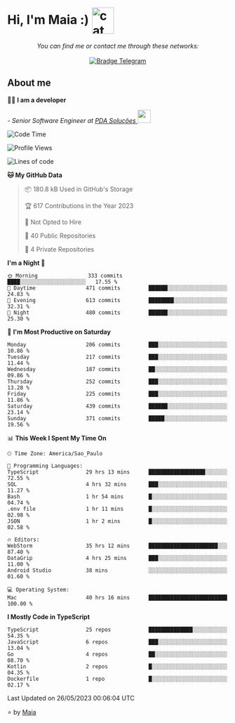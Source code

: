 <h1 align="left">Hi, I'm Maia :) 
<img src="https://emojis.slackmojis.com/emojis/images/1643509834/36299/black-cat.gif?1643509834" width="50" height="60" align="center"  alt="cat"/>
</h1>

<p align="center">
    <i>You can find me or contact me through these networks:</i>
    <br/><br/>
    <a href="https://t.me/mrootx" target="_blank">
        <img src="https://img.shields.io/badge/-Telegram-2CA5E0?logo=telegram&style=flat&logoColor=white" alt="Bradge Telegram" />
    </a>
</p>

## About me

:technologist: <strong>I am a developer</strong> <br>

<p><em> - Senior Software Engineer at <a href="https://pdasolucoes.com.br">PDA Soluções
</a><img src="https://media.giphy.com/media/WUlplcMpOCEmTGBtBW/giphy.gif" width="30"> 
</em></p>

<!--START_SECTION:waka-->
![Code Time](http://img.shields.io/badge/Code%20Time-2%2C671%20hrs%2014%20mins-blue)

![Profile Views](http://img.shields.io/badge/Profile%20Views-1-blue)

![Lines of code](https://img.shields.io/badge/From%20Hello%20World%20I%27ve%20Written-483.9%20thousand%20lines%20of%20code-blue)

**🐱 My GitHub Data** 

> 📦 180.8 kB Used in GitHub's Storage 
 > 
> 🏆 617 Contributions in the Year 2023
 > 
> 🚫 Not Opted to Hire
 > 
> 📜 40 Public Repositories 
 > 
> 🔑 4 Private Repositories 
 > 
**I'm a Night 🦉** 

```text
🌞 Morning                333 commits         ████░░░░░░░░░░░░░░░░░░░░░   17.55 % 
🌆 Daytime                471 commits         ██████░░░░░░░░░░░░░░░░░░░   24.83 % 
🌃 Evening                613 commits         ████████░░░░░░░░░░░░░░░░░   32.31 % 
🌙 Night                  480 commits         ██████░░░░░░░░░░░░░░░░░░░   25.30 % 
```
📅 **I'm Most Productive on Saturday** 

```text
Monday                   206 commits         ███░░░░░░░░░░░░░░░░░░░░░░   10.86 % 
Tuesday                  217 commits         ███░░░░░░░░░░░░░░░░░░░░░░   11.44 % 
Wednesday                187 commits         ██░░░░░░░░░░░░░░░░░░░░░░░   09.86 % 
Thursday                 252 commits         ███░░░░░░░░░░░░░░░░░░░░░░   13.28 % 
Friday                   225 commits         ███░░░░░░░░░░░░░░░░░░░░░░   11.86 % 
Saturday                 439 commits         ██████░░░░░░░░░░░░░░░░░░░   23.14 % 
Sunday                   371 commits         █████░░░░░░░░░░░░░░░░░░░░   19.56 % 
```


📊 **This Week I Spent My Time On** 

```text
🕑︎ Time Zone: America/Sao_Paulo

💬 Programming Languages: 
TypeScript               29 hrs 13 mins      ██████████████████░░░░░░░   72.55 % 
SQL                      4 hrs 32 mins       ███░░░░░░░░░░░░░░░░░░░░░░   11.27 % 
Bash                     1 hr 54 mins        █░░░░░░░░░░░░░░░░░░░░░░░░   04.74 % 
.env file                1 hr 11 mins        █░░░░░░░░░░░░░░░░░░░░░░░░   02.98 % 
JSON                     1 hr 2 mins         █░░░░░░░░░░░░░░░░░░░░░░░░   02.58 % 

🔥 Editors: 
WebStorm                 35 hrs 12 mins      ██████████████████████░░░   87.40 % 
DataGrip                 4 hrs 25 mins       ███░░░░░░░░░░░░░░░░░░░░░░   11.00 % 
Android Studio           38 mins             ░░░░░░░░░░░░░░░░░░░░░░░░░   01.60 % 

💻 Operating System: 
Mac                      40 hrs 16 mins      █████████████████████████   100.00 % 
```

**I Mostly Code in TypeScript** 

```text
TypeScript               25 repos            ██████████████░░░░░░░░░░░   54.35 % 
JavaScript               6 repos             ███░░░░░░░░░░░░░░░░░░░░░░   13.04 % 
Go                       4 repos             ██░░░░░░░░░░░░░░░░░░░░░░░   08.70 % 
Kotlin                   2 repos             █░░░░░░░░░░░░░░░░░░░░░░░░   04.35 % 
Dockerfile               1 repo              █░░░░░░░░░░░░░░░░░░░░░░░░   02.17 % 
```




 Last Updated on 26/05/2023 00:06:04 UTC
<!--END_SECTION:waka-->

⭐️ by [Maia](https://github.com/gabrielmaialva33/)



